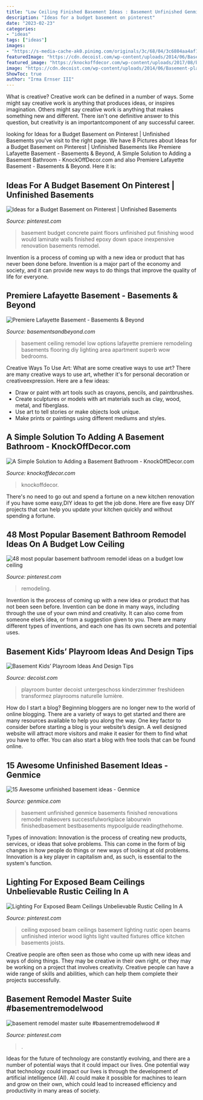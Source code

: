```yaml
---
title: "Low Ceiling Finished Basement Ideas : Basement Unfinished Genmice Basements Finished Renovations Remodel Makeovers Successfulworkplace Labourwin Finishedbasement Bestbasements Mypoolguide Readingthehome"
description: "Ideas for a budget basement on pinterest"
date: "2023-02-23"
categories:
- "ideas"
tags: ["ideas"]
images:
- "https://s-media-cache-ak0.pinimg.com/originals/3c/68/04/3c6804aa4af1c55856463a654d1735fd.jpg"
featuredImage: "https://cdn.decoist.com/wp-content/uploads/2014/06/Basement-playroom-next-to-the-home-study-and-media-room.jpg"
featured_image: "https://knockoffdecor.com/wp-content/uploads/2017/08/basement-bathroom5.jpg"
image: "https://cdn.decoist.com/wp-content/uploads/2014/06/Basement-playroom-next-to-the-home-study-and-media-room.jpg"
ShowToc: true
author: "Irma Ernser III"
---
```



What is creative?
Creative work can be defined in a number of ways. Some might say creative work is anything that produces ideas, or inspires imagination. Others might say creative work is anything that makes something new and different. There isn't one definitive answer to this question, but creativity is an importantcomponent of any successful career.

	

		
looking for Ideas for a Budget Basement on Pinterest | Unfinished Basements you've visit to the right page. We have 8 Pictures about Ideas for a Budget Basement on Pinterest | Unfinished Basements like Premiere Lafayette Basement - Basements &amp; Beyond, A Simple Solution to Adding a Basement Bathroom - KnockOffDecor.com and also Premiere Lafayette Basement - Basements &amp; Beyond. Here it is:
		
    
## Ideas For A Budget Basement On Pinterest | Unfinished Basements

<img loading=lazy src="https://s-media-cache-ak0.pinimg.com/originals/3c/68/04/3c6804aa4af1c55856463a654d1735fd.jpg" onerror="this.onerror=null;this.src='https://tse1.mm.bing.net/th?id=OIP.mNkpRhi9vmInMDxzzTkufQAAAA&amp;pid=15.1';" alt="Ideas for a Budget Basement on Pinterest | Unfinished Basements">

_Source: pinterest.com_

>basement budget concrete paint floors unfinished put finishing wood would laminate walls finished epoxy down space inexpensive renovation basements remodel. 

	

Invention is a process of coming up with a new idea or product that has never been done before. Invention is a major part of the economy and society, and it can provide new ways to do things that improve the quality of life for everyone.

    
## Premiere Lafayette Basement - Basements &amp; Beyond

<img loading=lazy src="https://www.basementsandbeyond.com/wp-content/uploads/2017/09/premiere-lafayette-basement-01.jpg" onerror="this.onerror=null;this.src='https://tse2.mm.bing.net/th?id=OIP.x4kGzKXfVcQtivQEPJ9m3wHaE8&amp;pid=15.1';" alt="Premiere Lafayette Basement - Basements &amp; Beyond">

_Source: basementsandbeyond.com_

>basement ceiling remodel low options lafayette premiere remodeling basements flooring diy lighting area apartment superb wow bedrooms. 

	

Creative Ways To Use Art: What are some creative ways to use art?
There are many creative ways to use art, whether it's for personal decoration or creativeexpression. Here are a few ideas: 
- Draw or paint with art tools such as crayons, pencils, and paintbrushes.
- Create sculptures or models with art materials such as clay, wood, metal, and fiberglass.
- Use art to tell stories or make objects look unique.
- Make prints or paintings using different mediums and styles.

    
## A Simple Solution To Adding A Basement Bathroom - KnockOffDecor.com

<img loading=lazy src="https://knockoffdecor.com/wp-content/uploads/2017/08/basement-bathroom5.jpg" onerror="this.onerror=null;this.src='https://tse2.mm.bing.net/th?id=OIP.mfl6hHkcZSyFmIZcyB549AHaLH&amp;pid=15.1';" alt="A Simple Solution to Adding a Basement Bathroom - KnockOffDecor.com">

_Source: knockoffdecor.com_

>knockoffdecor. 

	

There's no need to go out and spend a fortune on a new kitchen renovation if you have some easy,DIY ideas to get the job done. Here are five easy DIY projects that can help you update your kitchen quickly and without spending a fortune.

    
## 48 Most Popular Basement Bathroom Remodel Ideas On A Budget Low Ceiling

<img loading=lazy src="https://i.pinimg.com/736x/5c/b4/65/5cb4653d2a5b37f7296878cbaef1c823.jpg" onerror="this.onerror=null;this.src='https://tse1.mm.bing.net/th?id=OIP.GevrihIV3bunaS_JroyaTgHaLH&amp;pid=15.1';" alt="48 most popular basement bathroom remodel ideas on a budget low ceiling">

_Source: pinterest.com_

>remodeling. 

	

Invention is the process of coming up with a new idea or product that has not been seen before. Invention can be done in many ways, including through the use of your own mind and creativity. It can also come from someone else’s idea, or from a suggestion given to you. There are many different types of inventions, and each one has its own secrets and potential uses.

    
## Basement Kids’ Playroom Ideas And Design Tips

<img loading=lazy src="https://cdn.decoist.com/wp-content/uploads/2014/06/Basement-playroom-next-to-the-home-study-and-media-room.jpg" onerror="this.onerror=null;this.src='https://tse4.mm.bing.net/th?id=OIP.IfP-gDDkYNR4In5Gu5am6QHaE3&amp;pid=15.1';" alt="Basement Kids’ Playroom Ideas And Design Tips">

_Source: decoist.com_

>playroom bunter decoist untergeschoss kinderzimmer freshideen transformez playrooms naturelle lumière. 

	

How do I start a blog?
Beginning bloggers are no longer new to the world of online blogging. There are a variety of ways to get started and there are many resources available to help you along the way. One key factor to consider before starting a blog is your website’s design. A well designed website will attract more visitors and make it easier for them to find what you have to offer. You can also start a blog with free tools that can be found online.

    
## 15 Awesome Unfinished Basement Ideas - Genmice

<img loading=lazy src="https://genmice.com/design-ideas/15-Awesome-unfinished-basement-ideas/978.jpeg" onerror="this.onerror=null;this.src='https://tse3.mm.bing.net/th?id=OIP.O7k3TufpbxIw3Y11gm6uVgHaKA&amp;pid=15.1';" alt="15 Awesome unfinished basement ideas - Genmice">

_Source: genmice.com_

>basement unfinished genmice basements finished renovations remodel makeovers successfulworkplace labourwin finishedbasement bestbasements mypoolguide readingthehome. 

	

Types of innovation:
Innovation is the process of creating new products, services, or ideas that solve problems. This can come in the form of big changes in how people do things or new ways of looking at old problems. Innovation is a key player in capitalism and, as such, is essential to the system's function.

    
## Lighting For Exposed Beam Ceilings Unbelievable Rustic Ceiling In A

<img loading=lazy src="https://i.pinimg.com/736x/87/ad/a0/87ada040a51ef7913b9bb94bd4055034.jpg" onerror="this.onerror=null;this.src='https://tse1.mm.bing.net/th?id=OIP.MdB7vmlbkR5RWymHF8rQEAHaFj&amp;pid=15.1';" alt="Lighting For Exposed Beam Ceilings Unbelievable Rustic Ceiling In A">

_Source: pinterest.com_

>ceiling exposed beam ceilings basement lighting rustic open beams unfinished interior wood lights light vaulted fixtures office kitchen basements joists. 

	

Creative people are often seen as those who come up with new ideas and ways of doing things. They may be creative in their own right, or they may be working on a project that involves creativity. Creative people can have a wide range of skills and abilities, which can help them complete their projects successfully.

    
## Basement Remodel Master Suite #basementremodelwood #

<img loading=lazy src="https://i.pinimg.com/736x/6d/a4/0b/6da40b4cb765e1af6a5a948bcf002ca1.jpg" onerror="this.onerror=null;this.src='https://tse2.mm.bing.net/th?id=OIP.EgAAQ7mNABsdyyKpAuJCNAHaNb&amp;pid=15.1';" alt="basement remodel master suite #basementremodelwood #">

_Source: pinterest.com_

>. 

	

Ideas for the future of technology are constantly evolving, and there are a number of potential ways that it could impact our lives. One potential way that technology could impact our lives is through the development of artificial intelligence (AI). AI could make it possible for machines to learn and grow on their own, which could lead to increased efficiency and productivity in many areas of society.

